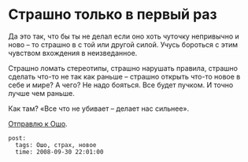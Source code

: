 # Страшно только в первый раз

Да это так, что бы ты не делал если оно хоть чуточку непривычно и ново – то страшно в 
с той или другой силой. Учусь бороться с этим чувством вхождения в неизведанное.

Страшно ломать стереотипы, страшно нарушать правила, страшно сделать что-то не так как 
раньше – страшно открыть что-то новое в себе и мире? А чего? Не надо бояться. Все будет 
пучком. И точно лучше чем раньше.

Как там? «Все что не убивает – делает нас сильнее».

[Отправлю к Ошо](http://vtvmir.narod.ru/cit/chmso16.htm).

```
post:   
  tags: Ошо, страх, новое
  time: 2008-09-30 22:01:00
```